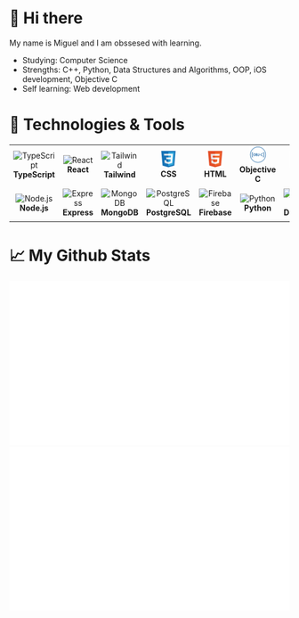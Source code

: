 # 👋 Hi there

My name is Miguel and I am obssesed with learning.

- Studying: Computer Science
- Strengths: C++, Python, Data Structures and Algorithms, OOP, iOS development, Objective C
- Self learning: Web development

# 🔧 Technologies & Tools

<div align="center">
 <table>
   <tr>
     <td align="center" height="60" width="60">
       <img
         src="https://cdn.jsdelivr.net/gh/devicons/devicon/icons/typescript/typescript-plain.svg"
         width="30"
         height="30"
         alt="TypeScript"
       />
       <br /><strong>TypeScript</strong>
     </td>
     <td align="center" height="60" width="60">
       <img
         src="https://cdn.jsdelivr.net/gh/devicons/devicon/icons/react/react-original.svg"
         width="30"
         height="30"
         alt="React"
       />
       <br /><strong>React</strong>
     </td>
     <td align="center" height="60" width="60">
       <img
         src="https://cdn.jsdelivr.net/gh/devicons/devicon/icons/tailwindcss/tailwindcss-plain.svg"
         width="30"
         height="30"
         alt="Tailwind"
       />
       <br /><strong>Tailwind</strong>
     </td>
    <td align="center" height="60" width="60">
       <img
         src="https://github.com/devicons/devicon/blob/v2.15.1/icons/css3/css3-original.svg"
         width="30"
         height="30"
         alt="CSS"
       />
       <br /><strong>CSS</strong>
     </td>
    <td align="center" height="60" width="60">
       <img
         src="https://github.com/devicons/devicon/blob/v2.15.1/icons/html5/html5-original.svg"
         width="30"
         height="30"
         alt="HTML"
       />
       <br /><strong>HTML</strong>
     </td>
    <td align="center" height="60" width="60">
       <img
         src="https://github.com/devicons/devicon/blob/v2.15.1/icons/objectivec/objectivec-plain.svg"
         width="30"
         height="30"
         alt="Objective C"
       />
       <br /><strong>Objective C</strong>
     </td>
    <td align="center" height="60" width="60">
       <img
         src="https://github.com/devicons/devicon/blob/v2.15.1/icons/cplusplus/cplusplus-original.svg"
         width="30"
         height="30"
         alt="C++"
       />
       <br /><strong>C++</strong>
     </td>
   </tr>
   <tr>
     <td align="center" height="60" width="60">
       <img
         src="https://cdn.jsdelivr.net/gh/devicons/devicon/icons/nodejs/nodejs-original.svg"
         width="30"
         height="30"
         alt="Node.js"
       />
       <br /><strong>Node.js</strong>
     </td>
     <td align="center" height="60" width="60">
       <img
         src="https://cdn.jsdelivr.net/gh/devicons/devicon/icons/express/express-original.svg"
         width="30"
         height="30"
         alt="Express"
       />
       <br /><strong>Express</strong>
     </td>
     <td align="center" height="60" width="60">
       <img
         src="https://cdn.jsdelivr.net/gh/devicons/devicon/icons/mongodb/mongodb-original.svg"
         width="30"
         height="30"
         alt="MongoDB"
       />
       <br /><strong>MongoDB</strong>
     </td>
     <td align="center" height="60" width="60">
       <img
         src="https://cdn.jsdelivr.net/gh/devicons/devicon/icons/postgresql/postgresql-original.svg"
         width="30"
         height="30"
         alt="PostgreSQL"
       />
       <br /><strong>PostgreSQL</strong>
     </td>
     <td align="center" height="60" width="60">
       <img
         src="https://cdn.jsdelivr.net/gh/devicons/devicon/icons/firebase/firebase-plain.svg"
         width="30"
         height="30"
         alt="Firebase"
       />
       <br /><strong>Firebase</strong>
     </td>
     <td align="center" height="60" width="60">
       <img
         src="https://cdn.jsdelivr.net/gh/devicons/devicon/icons/python/python-original.svg"
         width="30"
         height="30"
         alt="Python"
       />
       <br /><strong>Python</strong>
     </td>
     <td align="center" height="60" width="60">
       <img
         src="https://cdn.jsdelivr.net/gh/devicons/devicon/icons/docker/docker-original.svg"
         width="30"
         height="30"
         alt="Docker"
       />
       <br /><strong>Docker</strong>
     </td>
   </tr>
 </table>
</div>

# 📈 My Github Stats

<div align="center">

![](https://github.com/marriagav/mystats/blob/master/generated/overview.svg)
![](https://github.com/marriagav/mystats/blob/master/generated/languages.svg)

</div>
